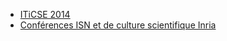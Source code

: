 - [ITiCSE 2014](http://iticse2014.it.uu.se)
- [Conférences ISN et de culture scientifique Inria](http://www.canal-u.tv/producteurs/inria)
